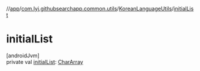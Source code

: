 //[app](../../../index.md)/[com.lyj.githubsearchapp.common.utils](../index.md)/[KoreanLanguageUtils](index.md)/[initialList](initial-list.md)

# initialList

[androidJvm]\
private val [initialList](initial-list.md): [CharArray](https://kotlinlang.org/api/latest/jvm/stdlib/kotlin/-char-array/index.html)
